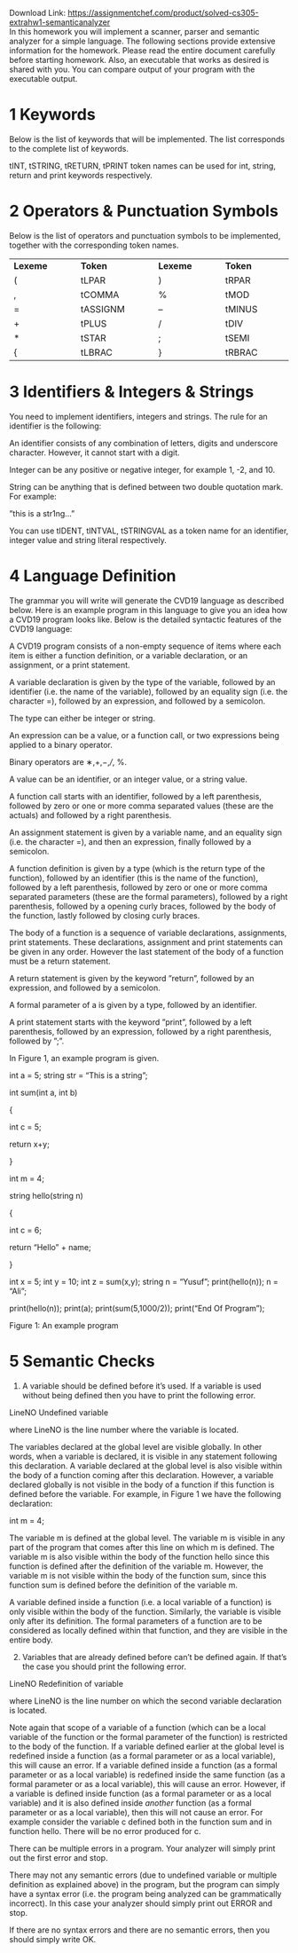 Download Link: https://assignmentchef.com/product/solved-cs305-extrahw1-semanticanalyzer
<br>
In this homework you will implement a scanner, parser and semantic analyzer for a simple language. The following sections provide extensive information for the homework. Please read the entire document carefully before starting homework. Also, an executable that works as desired is shared with you. You can compare output of your program with the executable output.

<h1>1             Keywords</h1>

Below is the list of keywords that will be implemented. The list corresponds to the complete list of keywords.

tINT, tSTRING, tRETURN, tPRINT token names can be used for int, string, return and print keywords respectively.

<h1>2             Operators &amp; Punctuation Symbols</h1>

Below is the list of operators and punctuation symbols to be implemented, together with the corresponding token names.

<table width="452">

 <tbody>

  <tr>

   <td width="108"><strong>Lexeme</strong></td>

   <td width="127"><strong>Token</strong></td>

   <td width="108"><strong>Lexeme</strong></td>

   <td width="110"><strong>Token</strong></td>

  </tr>

  <tr>

   <td width="108">(</td>

   <td width="127">tLPAR</td>

   <td width="108">)</td>

   <td width="110">tRPAR</td>

  </tr>

  <tr>

   <td width="108">,</td>

   <td width="127">tCOMMA</td>

   <td width="108">%</td>

   <td width="110">tMOD</td>

  </tr>

  <tr>

   <td width="108">=</td>

   <td width="127">tASSIGNM</td>

   <td width="108">–</td>

   <td width="110">tMINUS</td>

  </tr>

  <tr>

   <td width="108">+</td>

   <td width="127">tPLUS</td>

   <td width="108">/</td>

   <td width="110">tDIV</td>

  </tr>

  <tr>

   <td width="108">*</td>

   <td width="127">tSTAR</td>

   <td width="108">;</td>

   <td width="110">tSEMI</td>

  </tr>

  <tr>

   <td width="108">{</td>

   <td width="127">tLBRAC</td>

   <td width="108">}</td>

   <td width="110">tRBRAC</td>

  </tr>

 </tbody>

</table>

<h1>3             Identifiers &amp; Integers &amp; Strings</h1>

You need to implement identifiers, integers and strings. The rule for an identifier is the following:

An identifier consists of any combination of letters, digits and underscore character. However, it cannot start with a digit.

Integer can be any positive or negative integer, for example 1, -2, and 10.

String can be anything that is defined between two double quotation mark. For example:

”this is a str1ng…”

You can use tIDENT, tINTVAL, tSTRINGVAL as a token name for an identifier, integer value and string literal respectively.

<h1>4             Language Definition</h1>

The grammar you will write will generate the CVD19 language as described below. Here is an example program in this language to give you an idea how a CVD19 program looks like. Below is the detailed syntactic features of the CVD19 language:

A CVD19 program consists of a non-empty sequence of items where each item is either a function definition, or a variable declaration, or an assignment, or a print statement.

A variable declaration is given by the type of the variable, followed by an identifier (i.e. the name of the variable), followed by an equality sign (i.e. the character =), followed by an expression, and followed by a semicolon.

The type can either be integer or string.

An expression can be a value, or a function call, or two expressions being applied to a binary operator.

Binary operators are ∗,+,−,<em>/</em>, %.

A value can be an identifier, or an integer value, or a string value.

A function call starts with an identifier, followed by a left parenthesis, followed by zero or one or more comma separated values (these are the actuals) and followed by a right parenthesis.

An assignment statement is given by a variable name, and an equality sign (i.e. the character =), and then an expression, finally followed by a semicolon.

A function definition is given by a type (which is the return type of the function), followed by an identifier (this is the name of the function), followed by a left parenthesis, followed by zero or one or more comma separated parameters (these are the formal parameters), followed by a right parenthesis, followed by a opening curly braces, followed by the body of the function, lastly followed by closing curly braces.

The body of a function is a sequence of variable declarations, assignments, print statements. These declarations, assignment and print statements can be given in any order. However the last statement of the body of a function must be a return statement.

A return statement is given by the keyword ”return”, followed by an expression, and followed by a semicolon.

A formal parameter of a is given by a type, followed by an identifier.

A print statement starts with the keyword ”print”, followed by a left parenthesis, followed by an expression, followed by a right parenthesis, followed by ”;”.

In Figure 1, an example program is given.

int a = 5; string str = “This is a string”;

int sum(int a, int b)

{

int c = 5;

return x+y;

}

int m = 4;

string hello(string n)

{

int c = 6;

return “Hello” + name;

}

int x = 5; int y = 10; int z = sum(x,y); string n = “Yusuf”; print(hello(n)); n = “Ali”;

print(hello(n)); print(a); print(sum(5,1000/2)); print(“End Of Program”);

Figure 1: An example program

<h1>5             Semantic Checks</h1>

<ol>

 <li>A variable should be defined before it’s used. If a variable is used without being defined then you have to print the following error.</li>

</ol>

LineNO Undefined variable

where LineNO is the line number where the variable is located.

The variables declared at the global level are visible globally. In other words, when a variable is declared, it is visible in any statement following this declaration. A variable declared at the global level is also visible within the body of a function coming after this declaration. However, a variable declared globally is not visible in the body of a function if this function is defined before the variable. For example, in Figure 1 we have the following declaration:

int m = 4;

The variable m is defined at the global level. The variable m is visible in any part of the program that comes after this line on which m is defined. The variable m is also visible within the body of the function hello since this function is defined after the definition of the variable m. However, the variable m is not visible within the body of the function sum, since this function sum is defined before the definition of the variable m.

A variable defined inside a function (i.e. a local variable of a function) is only visible within the body of the function. Similarly, the variable is visible only after its definition. The formal parameters of a function are to be considered as locally defined within that function, and they are visible in the entire body.

<ol start="2">

 <li>Variables that are already defined before can’t be defined again. If that’s the case you should print the following error.</li>

</ol>

LineNO Redefinition of variable

where LineNO is the line number on which the second variable declaration is located.

Note again that scope of a variable of a function (which can be a local variable of the function or the formal parameter of the function) is restricted to the body of the function. If a variable defined earlier at the global level is redefined inside a function (as a formal parameter or as a local variable), this will cause an error. If a variable defined inside a function (as a formal parameter or as a local variable) is redefined inside the same function (as a formal parameter or as a local variable), this will cause an error. However, if a variable is defined inside function (as a formal parameter or as a local variable) and it is also defined inside <em>another </em>function (as a formal parameter or as a local variable), then this will not cause an error. For example consider the variable c defined both in the function sum and in function hello. There will be no error produced for c.

There can be multiple errors in a program. Your analyzer will simply print out the first error and stop.

There may not any semantic errors (due to undefined variable or multiple definition as explained above) in the program, but the program can simply have a syntax error (i.e. the program being analyzed can be grammatically incorrect). In this case your analyzer should simply print out ERROR and stop.

If there are no syntax errors and there are no semantic errors, then you should simply write OK.